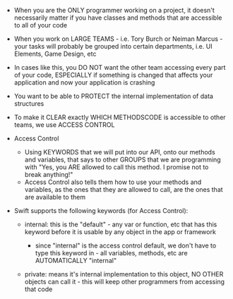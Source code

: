 <!-- Examples of Access Control --> 

- When you are the ONLY programmer working on a project, it doesn't necessarily matter if you have classes and methods that are accessible to all of your code 

- When you work on LARGE TEAMS - i.e. Tory Burch or Neiman Marcus - your tasks will probably be grouped into certain departments, i.e. UI Elements, Game Design, etc 

- In cases like this, you DO NOT want the other team accessing every part of your code, ESPECIALLY if something is changed that affects your application and now your application is crashing 

- You want to be able to PROTECT the internal implementation of data structures 

- To make it CLEAR exactly WHICH METHODSCODE is accessible to other teams, we use ACCESS CONTROL 

- Access Control 
  - Using KEYWORDS that we will put into our API, onto our methods and variables, that says to other GROUPS that we are programming with "Yes, you ARE allowed to call this method. I promise not to break anything!" 
  - Access Control also tells them how to use your methods and variables, as the ones that they are allowed to call, are the ones that are available to them 
  
- Swift supports the following keywords (for Access Control): 

  - internal: this is the "default" - any var or function, etc that has this keyword before it is usable by any object in the app or framework 
    - since "internal" is the access control default, we don't have to type this keyword in - all variables, methods, etc are AUTOMATICALLY "internal" 
    
  - private: means it's internal implementation to this object, NO OTHER objects can call it - this will keep other programmers from accessing that code 
  
  